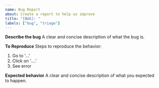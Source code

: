 ```yaml
---
name: Bug Report
about: Create a report to help us improve
title: "[BUG]: "
labels: ["bug", "triage"]
---
```


**Describe the bug**
A clear and concise description of what the bug is.

**To Reproduce**
Steps to reproduce the behavior:
1. Go to '...'
2. Click on '....'
3. See error

**Expected behavior**
A clear and concise description of what you expected to happen.